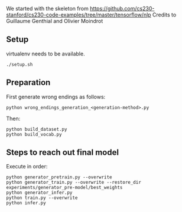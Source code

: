 We started with the skeleton from https://github.com/cs230-stanford/cs230-code-examples/tree/master/tensorflow/nlp
Credits to Guillaume Genthial and Olivier Moindrot

## Setup
virtualenv needs to be available.
```
./setup.sh
```

## Preparation
First generate wrong endings as follows:
```
python wrong_endings_generation_<generation-method>.py
```

Then:
```
python build_dataset.py
python build_vocab.py
```


## Steps to reach out final model

Execute in order:
```
python generator_pretrain.py --overwrite
python generator_train.py --overwrite --restore_dir experiments/generator_pre-model/best_weights
python generator_infer.py
python train.py --overwrite
python infer.py  
```

